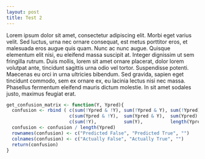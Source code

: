 ```yaml
---
layout: post
title: Test 2
---
```


Lorem ipsum dolor sit amet, consectetur adipiscing elit. Morbi eget varius velit. Sed luctus, urna nec ornare consequat, est metus porttitor eros, et malesuada eros augue quis quam. Nunc ac nunc augue. Quisque elementum elit nisi, eu eleifend massa suscipit at. Integer dignissim ut sem fringilla rutrum. Duis mollis, lorem sit amet ornare placerat, dolor lorem volutpat ante, tincidunt sagittis urna odio vel tortor. Suspendisse potenti. Maecenas eu orci in urna ultricies bibendum. Sed gravida, sapien eget tincidunt commodo, sem ex ornare ex, eu lacinia lectus nisi nec massa. Phasellus fermentum eleifend mauris dictum molestie. In sit amet sodales justo, maximus feugiat erat. 

```R
get_confusion_matrix <- function(Y, Ypred){
  confusion <- rbind ( c(sum(!Ypred & !Y), sum(!Ypred & Y), sum(!Ypred)   ), 
                       c(sum(Ypred & !Y),  sum(Ypred & Y),  sum(Ypred)    ),
                       c(sum(!Y),          sum(Y),          length(Ypred) ) )
  confusion <- confusion / length(Ypred)
  rownames(confusion) <- c("Predicted False", "Predicted True", "")
  colnames(confusion) <- c("Actually False", "Actually True", "")
  return(confusion)
}
```